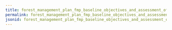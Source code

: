 ```yaml
---
title: forest_management_plan_fmp_baseline_objectives_and_assessment_of_current_conditions_stockings_species_age_classes_of_trees_etc
permalink: forest_management_plan_fmp_baseline_objectives_and_assessment_of_current_conditions_stockings_species_age_classes_of_trees_etc.html
jsonid: forest_management_plan_fmp_baseline_objectives_and_assessment_of_current_conditions_stockings_species_age_classes_of_trees_etc
---
```

